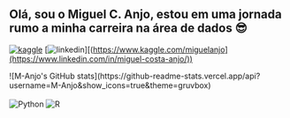 ## Olá, sou o Miguel C. Anjo, estou em uma jornada rumo a minha carreira na área de dados 😎

[![kaggle](https://img.shields.io/badge/Kaggle-20BEFF?style=for-the-badge&logo=Kaggle&logoColor=white)](https://www.kaggle.com/miguelanjo)
[![linkedin](https://img.shields.io/badge/LinkedIn-0077B5?style=for-the-badge&logo=linkedin&logoColor=white)][(https://www.kaggle.com/miguelanjo](https://www.linkedin.com/in/miguel-costa-anjo/))
<div>
  ![M-Anjo's GitHub stats](https://github-readme-stats.vercel.app/api?username=M-Anjo&show_icons=true&theme=gruvbox)
</div>

<div style="display: inline_block"><br/>
  <img aling="center" alt="Python" src="https://img.shields.io/badge/Python-14354C?style=for-the-badge&logo=python&logoColor=white"/>
  <img aling="center" alt="R" src="https://img.shields.io/badge/R-276DC3?style=for-the-badge&logo=r&logoColor=white"/>
<div/>


  

<!---
M-Anjo/M-Anjo is a ✨ special ✨ repository because its `README.md` (this file) appears on your GitHub profile.
You can click the Preview link to take a look at your changes.
--->
